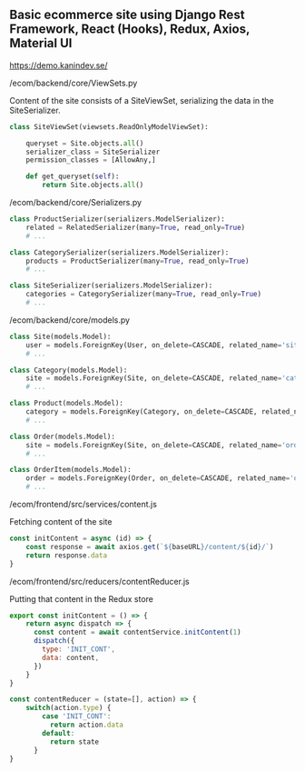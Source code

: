 ## Basic ecommerce site using Django Rest Framework, React (Hooks), Redux, Axios, Material UI

https://demo.kanindev.se/


/ecom/backend/core/ViewSets.py

Content of the site consists of a SiteViewSet, serializing the data in the SiteSerializer.

```Python
class SiteViewSet(viewsets.ReadOnlyModelViewSet):

    queryset = Site.objects.all()
    serializer_class = SiteSerializer
    permission_classes = [AllowAny,]

    def get_queryset(self):
        return Site.objects.all()
```


/ecom/backend/core/Serializers.py

```Python
class ProductSerializer(serializers.ModelSerializer):
    related = RelatedSerializer(many=True, read_only=True)
    # ...

class CategorySerializer(serializers.ModelSerializer):
    products = ProductSerializer(many=True, read_only=True)
    # ...

class SiteSerializer(serializers.ModelSerializer):
    categories = CategorySerializer(many=True, read_only=True)
    # ...
```


/ecom/backend/core/models.py

```Python
class Site(models.Model):
    user = models.ForeignKey(User, on_delete=CASCADE, related_name='siteuser')
    # ...

class Category(models.Model):
    site = models.ForeignKey(Site, on_delete=CASCADE, related_name='categories')
    # ...

class Product(models.Model):
    category = models.ForeignKey(Category, on_delete=CASCADE, related_name='products', verbose_name='Kategori')
    # ...

class Order(models.Model):
    site = models.ForeignKey(Site, on_delete=CASCADE, related_name='orders')
    # ...

class OrderItem(models.Model):
    order = models.ForeignKey(Order, on_delete=CASCADE, related_name='orderitem')
    # ...
```



/ecom/frontend/src/services/content.js

Fetching content of the site

```JavaScript
const initContent = async (id) => {
    const response = await axios.get(`${baseURL}/content/${id}/`)
    return response.data
}
```

/ecom/frontend/src/reducers/contentReducer.js

Putting that content in the Redux store

```JavaScript
export const initContent = () => {
    return async dispatch => {
      const content = await contentService.initContent(1)
      dispatch({
        type: 'INIT_CONT',
        data: content,
      })
    }
}

const contentReducer = (state=[], action) => {
    switch(action.type) {
        case 'INIT_CONT':
          return action.data
        default:
          return state
      }
}
```
